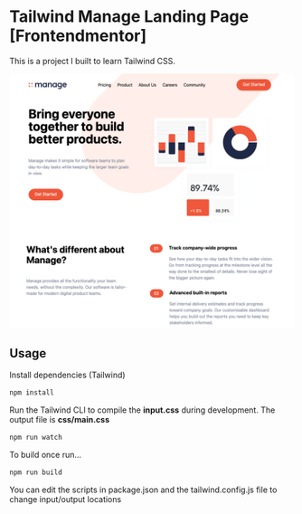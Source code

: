 # Tailwind Manage Landing Page [Frontendmentor]

This is a project I built to learn Tailwind CSS.

![Alt text](/img/screen.png?raw=true)

## Usage

Install dependencies (Tailwind)

```Javascript
npm install
```

Run the Tailwind CLI to compile the **input.css** during development. The output file is **css/main.css**

```Javascript
npm run watch
```

To build once run...

```Javascript
npm run build
```

You can edit the scripts in package.json and the tailwind.config.js file to change input/output locations
